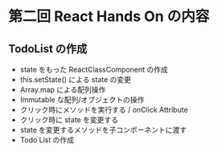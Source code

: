 # 第二回 React Hands On の内容

## TodoList の作成

- state をもった ReactClassComponent の作成
- this.setState() による state の変更
- Array.map による配列操作
- Immutable な配列/オブジェクトの操作
- クリック時にメソッドを実行する / onClick Attribute
- クリック時に state を変更する
- state を変更するメソッドを子コンポーネントに渡す
- Todo List の作成

 